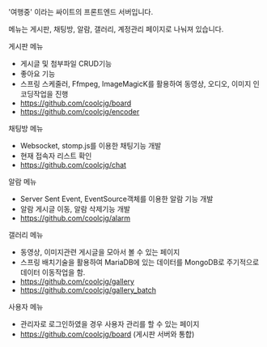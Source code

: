'여행중' 이라는 싸이트의 프론트엔드 서버입니다.

메뉴는 게시판, 채팅방, 알람, 갤러리, 계정관리 페이지로 나눠져 있습니다.

게시판 메뉴
- 게시글 및 첨부파일 CRUD기능
- 좋아요 기능
- 스프링 스케줄러, Ffmpeg, ImageMagicK를 활용하여 동영상, 오디오, 이미지 인코딩작업을 진행
- https://github.com/coolcjg/board
- https://github.com/coolcjg/encoder

채팅방 메뉴
- Websocket, stomp.js를 이용한 채팅기능 개발
- 현재 접속자 리스트 확인
- https://github.com/coolcjg/chat

알람 메뉴
- Server Sent Event, EventSource객체를 이용한 알람 기능 개발
- 알람 게시글 이동, 알람 삭제기능 개발
- https://github.com/coolcjg/alarm

갤러리 메뉴
- 동영상, 이미지관련 게시글을 모아서 볼 수 있는 페이지
- 스프링 배치기술을 활용하여 MariaDB에 있는 데이터를 MongoDB로 주기적으로 데이터 이동작업을 함.
- https://github.com/coolcjg/gallery
- https://github.com/coolcjg/gallery_batch
 
사용자 메뉴
- 관리자로 로그인하였을 경우 사용자 관리를 할 수 있는 페이지
- https://github.com/coolcjg/board (게시판 서버와 통합)
